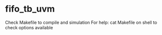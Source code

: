 # fifo_tb_uvm
Check Makefile to compile and simulation
For help: cat Makefile on shell to check options available

